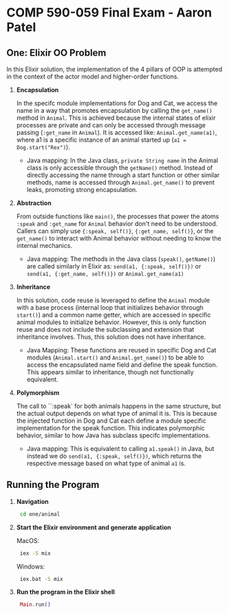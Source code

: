 # COMP 590-059 Final Exam - Aaron Patel

## One: Elixir OO Problem

In this Elixir solution, the implementation of the 4 pillars of OOP is attempted in the context of the actor model and higher-order functions.

1. **Encapsulation**

   In the specifc module implementations for Dog and Cat, we access the name in a way that promotes encapsulation by calling the `get_name()` method in `Animal`. This is achieved because the internal states of elixir processes are private and can only be accessed through message passing (`:get_name` in `Animal`). It is accessed like: `Animal.get_name(a1)`, where a1 is a specific instance of an animal started up (`a1 = Dog.start("Rex")`).
   - Java mapping: In the Java class, `private String name` in the Animal class is only accessible through the `getName()` method. Instead of directly accessing the name through a start function or other similar methods, name is accessed through `Animal.get_name()` to prevent leaks, promoting strong encapsulation.

2. **Abstraction**

   From outside functions like `main()`, the processes that power the atoms `:speak` and `:get_name` for `Animal` behavior don't need to be understood. Callers can simply use `{:speak, self()}`, `{:get_name, self()}`, or the `get_name()` to interact with Animal behavior without needing to know the internal mechanics.
   - Java mapping: The methods in the Java class (`speak()`, `getName()`) are called similarly in Elixir as: `send(a1, {:speak, self()})` or `send(a1, {:get_name, self()})` or `Animal.get_name(a1)`

3. **Inheritance**

   In this solution, code reuse is leveraged to define the `Animal` module with a base process (internal loop that initializes behavior through `start()`) and a common name getter, which are accessed in specific animal modules to initialize behavior. However, this is only function reuse and does not include the subclassing and extension that inheritance involves. Thus, this solution does not have inheritance.
   - Java Mapping: These functions are reused in specific Dog and Cat modules (`Animal.start()` and `Animal.get_name()`) to be able to access the encapsulated name field and define the speak function. This appears similar to inheritance, though not functionally equivalent.

4. **Polymorphism**

   The call to ``:speak` for both animals happens in the same structure, but the actual output depends on what type of animal it is. This is because the injected function in Dog and Cat each define a module specific implementation for the speak function. This indicates polymorphic behavior, similar to how Java has subclass specifc implementations. 
   - Java mapping: This is equivalent to calling `a1.speak()` in Java, but instead we do `send(a1, {:speak, self()})`, which returns the respective message based on what type of animal `a1` is.

## Running the Program
1. **Navigation**

   ```bash
    cd one/animal
   ```
2. **Start the Elixir environment and generate application**

   MacOS:
   ```bash
    iex -S mix
   ```
   Windows:
   ```bash
    iex.bat -S mix
   ```
3. **Run the program in the Elixir shell**

   ```elixir
    Main.run()
   ```